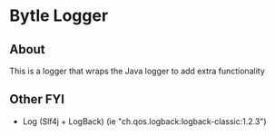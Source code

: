 # Bytle Logger

## About
This is a logger that wraps the Java logger to add extra functionality


## Other FYI
  * Log (Slf4j + LogBack) (ie "ch.qos.logback:logback-classic:1.2.3")
